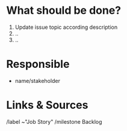 # What should be done?

1. Update issue topic according description
2. ..
3. ..

# Responsible

* name/stakeholder

# Links & Sources


/label ~"Job Story"
/milestone Backlog
